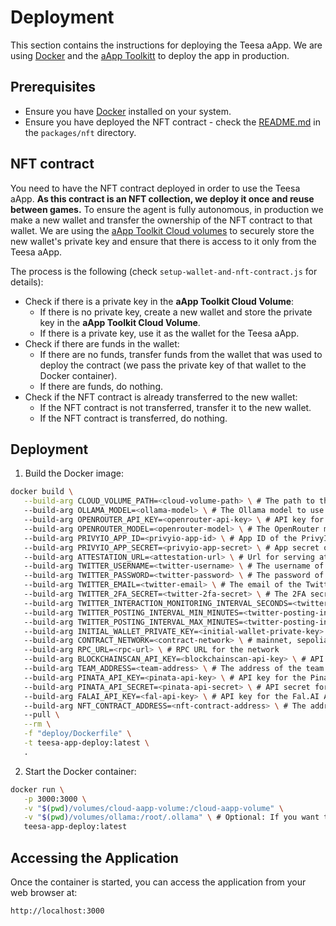 # Deployment

This section contains the instructions for deploying the Teesa aApp. We are using [Docker](https://www.docker.com) and the [aApp Toolkitt](https://github.com/comrade-coop/aapp-toolkit) to deploy the app in production.


## Prerequisites

- Ensure you have [Docker](https://www.docker.com) installed on your system.
- Ensure you have deployed the NFT contract - check the [README.md](../packages/nft/README.md) in the `packages/nft` directory.


## NFT contract

You need to have the NFT contract deployed in order to use the Teesa aApp. **As this contract is an NFT collection, we deploy it once and reuse between games.** To ensure the agent is fully autonomous, in production we make a new wallet and transfer the ownership of the NFT contract to that wallet. We are using the [aApp Toolkit Cloud volumes](https://github.com/comrade-coop/aapp-toolkit/blob/main/docs/APPMANIFEST.md) to securely store the new wallet's private key and ensure that there is access to it only from the Teesa aApp.

The process is the following (check `setup-wallet-and-nft-contract.js` for details):
- Check if there is a private key in the **aApp Toolkit Cloud Volume**:
  - If there is no private key, create a new wallet and store the private key in the **aApp Toolkit Cloud Volume**.
  - If there is a private key, use it as the wallet for the Teesa aApp.
- Check if there are funds in the wallet:
  - If there are no funds, transfer funds from the wallet that was used to deploy the contract (we pass the private key of that wallet to the Docker container).
  - If there are funds, do nothing.
- Check if the NFT contract is already transferred to the new wallet:
  - If the NFT contract is not transferred, transfer it to the new wallet.
  - If the NFT contract is transferred, do nothing.


## Deployment

1. Build the Docker image:
```bash
docker build \
   --build-arg CLOUD_VOLUME_PATH=<cloud-volume-path> \ # The path to the aApp Toolkit Cloud Volume (check the **NFT contract** section for more details)
   --build-arg OLLAMA_MODEL=<ollama-model> \ # The Ollama model to use
   --build-arg OPENROUTER_API_KEY=<openrouter-api-key> \ # API key for the OpenRouter API
   --build-arg OPENROUTER_MODEL=<openrouter-model> \ # The OpenRouter model to use
   --build-arg PRIVYIO_APP_ID=<privyio-app-id> \ # App ID of the PrivyIO
   --build-arg PRIVYIO_APP_SECRET=<privyio-app-secret> \ # App secret of the PrivyIO
   --build-arg ATTESTATION_URL=<attestation-url> \ # Url for serving attestation verification by aApp Toolkit
   --build-arg TWITTER_USERNAME=<twitter-username> \ # The username of the Twitter account to use
   --build-arg TWITTER_PASSWORD=<twitter-password> \ # The password of the Twitter account to use
   --build-arg TWITTER_EMAIL=<twitter-email> \ # The email of the Twitter account to use
   --build-arg TWITTER_2FA_SECRET=<twitter-2fa-secret> \ # The 2FA secret of the Twitter account to use
   --build-arg TWITTER_INTERACTION_MONITORING_INTERVAL_SECONDS=<twitter-interaction-monitoring-interval-seconds> \ # The interval in seconds to monitor the Twitter interactions
   --build-arg TWITTER_POSTING_INTERVAL_MIN_MINUTES=<twitter-posting-interval-min-minutes> \ # The minimum interval in minutes to post to Twitter
   --build-arg TWITTER_POSTING_INTERVAL_MAX_MINUTES=<twitter-posting-interval-max-minutes> \ # The maximum interval in minutes to post to Twitter
   --build-arg INITIAL_WALLET_PRIVATE_KEY=<initial-wallet-private-key> \ # Private key of the wallet that was used to deploy the NFT contract (check the **NFT contract** section for more details)
   --build-arg CONTRACT_NETWORK=<contract-network> \ # mainnet, sepolia, base or baseSepolia
   --build-arg RPC_URL=<rpc-url> \ # RPC URL for the network
   --build-arg BLOCKCHAINSCAN_API_KEY=<blockchainscan-api-key> \ # API key for the blockchain scanner (Etherscan or Basescan, depending on the network. We automatically use the correct API key based on the network.)
   --build-arg TEAM_ADDRESS=<team-address> \ # The address of the team multi-sig wallet
   --build-arg PINATA_API_KEY=<pinata-api-key> \ # API key for the Pinata API
   --build-arg PINATA_API_SECRET=<pinata-api-secret> \ # API secret for the Pinata API
   --build-arg FALAI_API_KEY=<fal-api-key> \ # API key for the Fal.AI API
   --build-arg NFT_CONTRACT_ADDRESS=<nft-contract-address> \ # The address of the NFT contract
   --pull \
   --rm \
   -f "deploy/Dockerfile" \
   -t teesa-app-deploy:latest \
   .
```

2. Start the Docker container:
```bash
docker run \
   -p 3000:3000 \
   -v "$(pwd)/volumes/cloud-aapp-volume:/cloud-aapp-volume" \
   -v "$(pwd)/volumes/ollama:/root/.ollama" \ # Optional: If you want to persist the ollama models
   teesa-app-deploy:latest
```


## Accessing the Application

Once the container is started, you can access the application from your web browser at:

```
http://localhost:3000
```